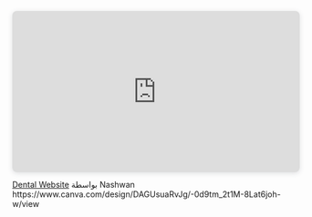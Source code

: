 
<div style="position: relative; width: 100%; height: 0; padding-top: 56.2225%;
 padding-bottom: 0; box-shadow: 0 2px 8px 0 rgba(63,69,81,0.16); margin-top: 1.6em; margin-bottom: 0.9em; overflow: hidden;
 border-radius: 8px; will-change: transform;">
  <iframe loading="lazy" style="position: absolute; width: 100%; height: 100%; top: 0; left: 0; border: none; padding: 0;margin: 0;"
    src="https://www.canva.com/design/DAGUsuaRvJg/-0d9tm_2t1M-8Lat6joh-w/view?embed" allowfullscreen="allowfullscreen" allow="fullscreen">
  </iframe>
</div>
<a href="https:&#x2F;&#x2F;www.canva.com&#x2F;design&#x2F;DAGUsuaRvJg&#x2F;-0d9tm_2t1M-8Lat6joh-w&#x2F;view?utm_content=DAGUsuaRvJg&amp;utm_campaign=designshare&amp;utm_medium=embeds&amp;utm_source=link" target="_blank" rel="noopener">Dental Website</a> بواسطة Nashwan 
https://www.canva.com/design/DAGUsuaRvJg/-0d9tm_2t1M-8Lat6joh-w/view

